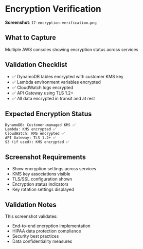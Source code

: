 # Encryption Verification

**Screenshot**: `17-encryption-verification.png`

## What to Capture
Multiple AWS consoles showing encryption status across services

## Validation Checklist
- ✅ DynamoDB tables encrypted with customer KMS key
- ✅ Lambda environment variables encrypted
- ✅ CloudWatch logs encrypted
- ✅ API Gateway using TLS 1.2+
- ✅ All data encrypted in transit and at rest

## Expected Encryption Status
```
DynamoDB: Customer-managed KMS ✅
Lambda: KMS encrypted ✅
CloudWatch: KMS encrypted ✅
API Gateway: TLS 1.2+ ✅
S3 (if used): KMS encrypted ✅
```

## Screenshot Requirements
- Show encryption settings across services
- KMS key associations visible
- TLS/SSL configuration shown
- Encryption status indicators
- Key rotation settings displayed

## Validation Notes
This screenshot validates:
- End-to-end encryption implementation
- HIPAA data protection compliance
- Security best practices
- Data confidentiality measures
